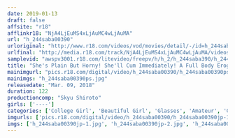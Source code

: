 ```yaml
---
date: 2019-01-13
draft: false
affsite: "r18"
afflinkr18: "NjA4LjEuMS4xLjAuMC4wLjAuMA"
url: "h_244saba00390"
urloriginal: "http://www.r18.com/videos/vod/movies/detail/-/id=h_244saba00390"
urlfinal: "http://media.r18.com/track/NjA4LjEuMS4xLjAuMC4wLjAuMA/videos/vod/movies/detail/-/id=h_244saba00390"
samplevid: "awspv3001.r18.com/litevideo/freepv/h/h_2/h_244saba390/h_244saba390_dmb_w.mp4"
title: "She's Plain But Horny! She'll Cum Immediately! A Full Body Erogenous Zone! A Super Class Amateur!! Vol.001 This Conservative Girl In Glasses Who Works At A Local Bookstore Is Actually An Anime Otaku Pervert Who Wants Breaking In Training"
mainimgurl: "pics.r18.com/digital/video/h_244saba00390/h_244saba00390ps.jpg"
mainimgs: "h_244saba00390ps.jpg"
releasedate: "Mar. 09, 2018"
duration: 122
productioncomp: "Skyu Shiroto"
girls: ['----']
categories: ['College Girl', 'Beautiful Girl', 'Glasses', 'Amateur', 'Creampie', 'Hi-Def']
imgurls: ['pics.r18.com/digital/video/h_244saba00390/h_244saba00390jp-1.jpg', 'pics.r18.com/digital/video/h_244saba00390/h_244saba00390jp-2.jpg', 'pics.r18.com/digital/video/h_244saba00390/h_244saba00390jp-3.jpg', 'pics.r18.com/digital/video/h_244saba00390/h_244saba00390jp-4.jpg', 'pics.r18.com/digital/video/h_244saba00390/h_244saba00390jp-5.jpg', 'pics.r18.com/digital/video/h_244saba00390/h_244saba00390jp-6.jpg', 'pics.r18.com/digital/video/h_244saba00390/h_244saba00390jp-7.jpg', 'pics.r18.com/digital/video/h_244saba00390/h_244saba00390jp-8.jpg', 'pics.r18.com/digital/video/h_244saba00390/h_244saba00390jp-9.jpg', 'pics.r18.com/digital/video/h_244saba00390/h_244saba00390jp-10.jpg', 'pics.r18.com/digital/video/h_244saba00390/h_244saba00390jp-11.jpg', 'pics.r18.com/digital/video/h_244saba00390/h_244saba00390jp-12.jpg', 'pics.r18.com/digital/video/h_244saba00390/h_244saba00390jp-13.jpg', 'pics.r18.com/digital/video/h_244saba00390/h_244saba00390jp-14.jpg', 'pics.r18.com/digital/video/h_244saba00390/h_244saba00390jp-15.jpg', 'pics.r18.com/digital/video/h_244saba00390/h_244saba00390jp-16.jpg', 'pics.r18.com/digital/video/h_244saba00390/h_244saba00390jp-17.jpg', 'pics.r18.com/digital/video/h_244saba00390/h_244saba00390jp-18.jpg', 'pics.r18.com/digital/video/h_244saba00390/h_244saba00390jp-19.jpg', 'pics.r18.com/digital/video/h_244saba00390/h_244saba00390jp-20.jpg']
imgs: ['h_244saba00390jp-1.jpg', 'h_244saba00390jp-2.jpg', 'h_244saba00390jp-3.jpg', 'h_244saba00390jp-4.jpg', 'h_244saba00390jp-5.jpg', 'h_244saba00390jp-6.jpg', 'h_244saba00390jp-7.jpg', 'h_244saba00390jp-8.jpg', 'h_244saba00390jp-9.jpg', 'h_244saba00390jp-10.jpg', 'h_244saba00390jp-11.jpg', 'h_244saba00390jp-12.jpg', 'h_244saba00390jp-13.jpg', 'h_244saba00390jp-14.jpg', 'h_244saba00390jp-15.jpg', 'h_244saba00390jp-16.jpg', 'h_244saba00390jp-17.jpg', 'h_244saba00390jp-18.jpg', 'h_244saba00390jp-19.jpg', 'h_244saba00390jp-20.jpg']
---
```

